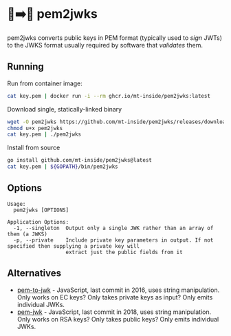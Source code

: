 # 📜➡️🏦 pem2jwks

pem2jwks converts public keys in PEM format (typically used to _sign_ JWTs) to the JWKS format usually required by software that _validates_ them.

## Running

Run from container image:
```bash
cat key.pem | docker run -i --rm ghcr.io/mt-inside/pem2jwks:latest
```

Download single, statically-linked binary
```bash
wget -O pem2jwks https://github.com/mt-inside/pem2jwks/releases/download/v0.0.10/pem2jwks-$(uname -s)-$(uname -m)
chmod u+x pem2jwks
cat key.pem | ./pem2jwks
```

Install from source
```bash
go install github.com/mt-inside/pem2jwks@latest
cat key.pem | ${GOPATH}/bin/pem2jwks
```

## Options

```
Usage:
  pem2jwks [OPTIONS]

Application Options:
  -1, --singleton  Output only a single JWK rather than an array of them (a JWKS)
  -p, --private    Include private key parameters in output. If not specified then supplying a private key will
                   extract just the public fields from it
```

## Alternatives
* [pem-to-jwk](https://github.com/callstats-io/pem-to-jwk) - JavaScript, last commit in 2016, uses string manipulation. Only works on EC keys? Only takes private keys as input? Only emits individual JWKs.
* [pem-jwk](https://github.com/dannycoates/pem-jwk) - JavaScript, last commit in 2018, uses string manipulation. Only works on RSA keys? Only takes public keys? Only emits individual JWKs.
